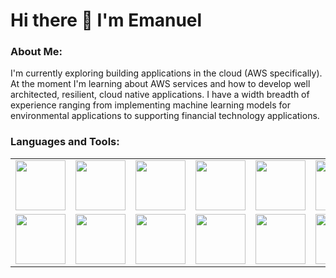 # Hi there 👋 I'm Emanuel

### About Me:
I'm currently exploring building applications in the cloud (AWS specifically). At the moment I'm learning about AWS services and how to develop well architected, resilient, cloud native applications. I have a width breadth of experience ranging from implementing machine learning models for environmental applications to supporting financial technology applications.

### Languages and Tools:
<table cellspacing="0" cellpadding="0">
  <tr>
  <td><img src="https://upload.wikimedia.org/wikipedia/commons/thumb/c/c3/Python-logo-notext.svg/1869px-Python-logo-notext.svg.png" width="80" height="80"></td>
  <td><img src="https://upload.wikimedia.org/wikipedia/en/thumb/3/30/Java_programming_language_logo.svg/182px-Java_programming_language_logo.svg.png" width="80" height="80"></img></td>
  <td><img src="https://cpl.thalesgroup.com/sites/default/files/inline-images/microsoft-sql_server.png" width="80" height="80"></img></td>
  <td><img src="https://upload.wikimedia.org/wikipedia/commons/thumb/7/73/Arduino_IDE_logo.svg/2048px-Arduino_IDE_logo.svg.png" width="80" height="80"></img></td>
  <td><img src="https://upload.wikimedia.org/wikipedia/commons/thumb/6/6a/JavaScript-logo.png/640px-JavaScript-logo.png" width="80" height="80"></img></td>
  <td><img src="https://cdn.pixabay.com/photo/2017/08/05/11/16/logo-2582748_960_720.png" width="80" height="80"></img></td>
  <td><img src="https://upload.wikimedia.org/wikipedia/commons/thumb/d/d5/CSS3_logo_and_wordmark.svg/1452px-CSS3_logo_and_wordmark.svg.png" width="80" height="80"></img></td>
  <td><img src="https://github.com/meagle21/meagle21/blob/0612e0791758156fcf8dcc4de04a95e18fcc7403/aws-certified-cloud-practitioner.png" width="80" height="80"></img></td>
  <td><img src="https://upload.wikimedia.org/wikipedia/commons/thumb/0/0a/Unofficial_Windows_logo_variant_-_2002%E2%80%932012_%28Multicolored%29.svg/2321px-Unofficial_Windows_logo_variant_-_2002%E2%80%932012_%28Multicolored%29.svg.png" width="80" height="80"></img></td>
  <td><img src="https://upload.wikimedia.org/wikipedia/commons/thumb/d/df/ArcGIS_logo.png/800px-ArcGIS_logo.png" width="80" height="80"></img></td>
  </tr>
  <tr>
  <td><img src="https://upload.wikimedia.org/wikipedia/commons/thumb/9/91/QGIS_logo_new.svg/1200px-QGIS_logo_new.svg.png" width="80" height="80"></img></td>
  <td><img src="https://tysonbarrett.com/introR/Figures/RStudio_logo.png" width="80" height="80"></img></td>
  <td><img src="https://upload.wikimedia.org/wikipedia/commons/thumb/2/22/Pandas_mark.svg/1200px-Pandas_mark.svg.png" width="80" height="80"></img></td>
  <td><img src="https://geopandas.org/en/stable/_images/geopandas_icon.png" width="80" height="80"></img></td>
  <td><img src="https://upload.wikimedia.org/wikipedia/commons/2/21/Matlab_Logo.png" width="80" height="80"></img></td>
  <td><img src="https://github.com/scikit-learn/scikit-learn/blob/94f0d6aa7b2d3bdc3d60507daca9b83c7e8b7633/doc/logos/scikit-learn-logo.png" width="80" height="80"></img></td>
  <td><img src = "https://emaillistvalidation.com/blog/content/images/2023/10/png-clipart-visual-basic-for-applications-microsoft-excel-macro-microsoft-angle-logo.png" width="80" height="80"></img></td>
  </tr>
</table>
